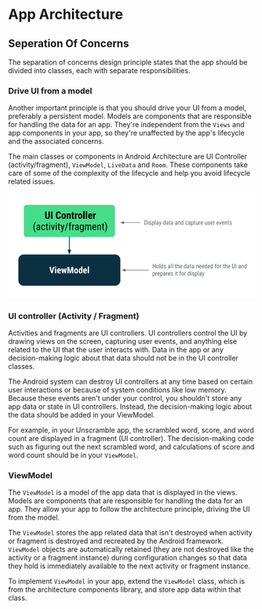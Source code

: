 # App Architecture

## Seperation Of Concerns

The separation of concerns design principle states that the app should be divided into classes, each with separate responsibilities.

### Drive UI from a model

Another important principle is that you should drive your UI from a model, preferably a persistent model. Models are components that are responsible for handling the data for an app. They're independent from the `Views` and app components in your app, so they're unaffected by the app's lifecycle and the associated concerns.

The main classes or components in Android Architecture are UI Controller (activity/fragment), `ViewModel`, `LiveData` and `Room`. These components take care of some of the complexity of the lifecycle and help you avoid lifecycle related issues. 

![viewmodel image](https://github.com/tastethedream/gdg_kotlin_course/blob/main/notes/images/viewmodel.png)

### UI controller (Activity / Fragment)

Activities and fragments are UI controllers. UI controllers control the UI by drawing views on the screen, capturing user events, and anything else related to the UI that the user interacts with. Data in the app or any decision-making logic about that data should not be in the UI controller classes.

The Android system can destroy UI controllers at any time based on certain user interactions or because of system conditions like low memory. Because these events aren't under your control, you shouldn't store any app data or state in UI controllers. Instead, the decision-making logic about the data should be added in your ViewModel.

For example, in your Unscramble app, the scrambled word, score, and word count are displayed in a fragment (UI controller). The decision-making code such as figuring out the next scrambled word, and calculations of score and word count should be in your `ViewModel`.

### ViewModel

The `ViewModel` is a model of the app data that is displayed in the views. Models are components that are responsible for handling the data for an app. They allow your app to follow the architecture principle, driving the UI from the model.

The `ViewModel` stores the app related data that isn't destroyed when activity or fragment is destroyed and recreated by the Android framework. `ViewModel` objects are automatically retained (they are not destroyed like the activity or a fragment instance) during configuration changes so that data they hold is immediately available to the next activity or fragment instance.

To implement `ViewModel` in your app, extend the `ViewModel` class, which is from the architecture components library, and store app data within that class.


